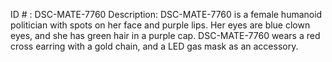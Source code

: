 ID # : DSC-MATE-7760
Description: DSC-MATE-7760 is a female humanoid politician with spots on her face and purple lips. Her eyes are blue clown eyes, and she has green hair in a purple cap. DSC-MATE-7760 wears a red cross earring with a gold chain, and a LED gas mask as an accessory.